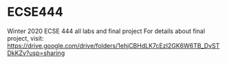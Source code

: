 # ECSE444
Winter 2020 ECSE 444 all labs and final project
For details about final project, visit:
https://drive.google.com/drive/folders/1ehjCBHdLK7cEzI2GK6W6TB_DvSTDkKZv?usp=sharing
